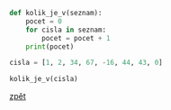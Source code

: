 ```python
def kolik_je_v(seznam):
    pocet = 0
    for cisla in seznam:
        pocet = pocet + 1
    print(pocet)

cisla = [1, 2, 34, 67, -16, 44, 43, 0]

kolik_je_v(cisla)
```


[zpět](../../programovani_uvod.md#úkol-7-8)